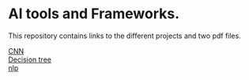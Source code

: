 # AI tools and Frameworks.

This repository contains links to the different projects and two pdf files.

[CNN](https://github.com/MwangiWambugu/cnn.git) <br>
[Decision tree]()<br>
[nlp]()<br>
